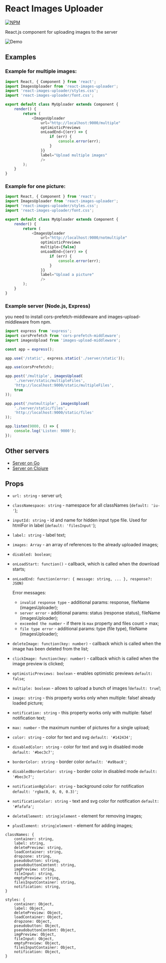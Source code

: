# React Images Uploader

[![NPM](https://nodei.co/npm/react-images-uploader.png?downloads=true&downloadRank=true&stars=true)](https://nodei.co/npm/react-images-uploader/)

React.js component for uploading images to the server

![Demo](https://cdn.rawgit.com/aleksei0807/react-images-uploader/master/examples/demo.gif "Demo")

## Examples

### Example for multiple images:

```javascript
import React, { Component } from 'react';
import ImagesUploader from 'react-images-uploader';
import 'react-images-uploader/styles.css';
import 'react-images-uploader/font.css';

export default class MyUploader extends Component {
	render() {
		return (
			<ImagesUploader
				url="http://localhost:9000/multiple"
				optimisticPreviews
				onLoadEnd={(err) => {
					if (err) {
						console.error(err);
					}
				}}
				label="Upload multiple images"
				/>
		);
	}
}
```

### Example for one picture:

```javascript
import React, { Component } from 'react';
import ImagesUploader from 'react-images-uploader';
import 'react-images-uploader/styles.css';
import 'react-images-uploader/font.css';

export default class MyUploader extends Component {
	render() {
		return (
			<ImagesUploader
				url="http://localhost:9000/notmultiple"
				optimisticPreviews
				multiple={false}
				onLoadEnd={(err) => {
					if (err) {
						console.error(err);
					}
				}}
				label="Upload a picture"
				/>
		);
	}
}
```

### Example server (Node.js, Express)

you need to install cors-prefetch-middleware and images-upload-middleware from npm.

```javascript
import express from 'express';
import corsPrefetch from 'cors-prefetch-middleware';
import imagesUpload from 'images-upload-middleware';

const app = express();

app.use('/static', express.static('./server/static'));

app.use(corsPrefetch);

app.post('/multiple', imagesUpload(
	'./server/static/multipleFiles',
	'http://localhost:9000/static/multipleFiles',
	true
));

app.post('/notmultiple', imagesUpload(
	'./server/static/files',
	'http://localhost:9000/static/files'
));

app.listen(9000, () => {
	console.log('Listen: 9000');
});
```

## Other servers

- [Server on Go](https://github.com/aleksei0807/imagesServer)
- [Server on Clojure](https://github.com/aleksei0807/clojure-images-server)

## Props

- `url: string` - server url;
- `classNamespace: string` - namespace for all classNames (`default: 'iu-'`);
- `inputId: string` - id and name for hidden input type file. Used for htmlFor in label (`default: 'filesInput'`);
- `label: string` - label text;
- `images: Array` - an array of references to the already uploaded images;
- `disabled: boolean`;
- `onLoadStart: function()` - callback, which is called when the download starts;
- `onLoadEnd: function(error: { message: string, ... }, response?: JSON)`

	Error messages:
	- `invalid response type` - additional params: response, fileName (imagesUploader);
	- `server error` - additional params: status (response status), fileName (imagesUploader);
	- `exceeded the number` - if there is `max` property and files count > max;
	- `file type error` - additional params: type (file type), fileName (imagesUploader);

- `deleteImage: function(key: number)` - callback which is called when the image has been deleted from the list;
- `clickImage: function(key: number)` - callback which is called when the image preview is clicked;
- `optimisticPreviews: boolean` - enables optimistic previews `default: false`;
- `multiple: boolean` - allows to upload a bunch of images !`default: true`!;
- `image: string` - this property works only when multiple: false! already loaded picture;
- `notification: string` - this property works only with multiple: false! notification text;
- `max: number` - the maximum number of pictures for a single upload;
- `color: string` - color for text and svg `default: '#142434'`;
- `disabledColor: string` - color for text and svg in disabled mode `default: '#bec3c7'`;
- `borderColor: string` - border color `default: '#a9bac8'`;
- `disabledBorderColor: string` - border color in disabled mode `default: '#bec3c7'`;
- `notificationBgColor: string` - background color for notification `default: 'rgba(0, 0, 0, 0.3)'`;
- `notificationColor: string` - text and svg color for notification `default: '#fafafa'`;
- `deleteElement: string|element` - element for removing images;
- `plusElement: string|element` - element for adding images;
```
classNames: {
	container: string,
	label: string,
	deletePreview: string,
	loadContainer: string,
	dropzone: string,
	pseudobutton: string,
	pseudobuttonContent: string,
	imgPreview: string,
	fileInput: string,
	emptyPreview: string,
	filesInputContainer: string,
	notification: string,
}
```
```
styles: {
	container: Object,
	label: Object,
	deletePreview: Object,
	loadContainer: Object,
	dropzone: Object,
	pseudobutton: Object,
	pseudobuttonContent: Object,
	imgPreview: Object,
	fileInput: Object,
	emptyPreview: Object,
	filesInputContainer: Object,
	notification: Object,
}
```
